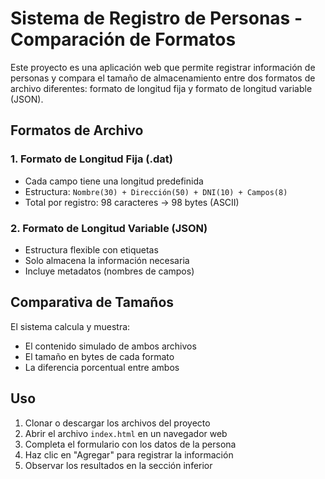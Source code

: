 # Sistema de Registro de Personas - Comparación de Formatos

Este proyecto es una aplicación web que permite registrar información de personas y compara el tamaño de almacenamiento entre dos formatos de archivo diferentes: formato de longitud fija y formato de longitud variable (JSON).


##  Formatos de Archivo

### 1. Formato de Longitud Fija (.dat)
- Cada campo tiene una longitud predefinida
- Estructura: `Nombre(30) + Dirección(50) + DNI(10) + Campos(8)`
- Total por registro: 98 caracteres → 98 bytes (ASCII)

### 2. Formato de Longitud Variable (JSON)
- Estructura flexible con etiquetas
- Solo almacena la información necesaria
- Incluye metadatos (nombres de campos)

##  Comparativa de Tamaños

El sistema calcula y muestra:
- El contenido simulado de ambos archivos
- El tamaño en bytes de cada formato
- La diferencia porcentual entre ambos



## Uso

1. Clonar o descargar los archivos del proyecto
2. Abrir el archivo `index.html` en un navegador web
3. Completa el formulario con los datos de la persona
4. Haz clic en "Agregar" para registrar la información
5. Observar los resultados en la sección inferior

